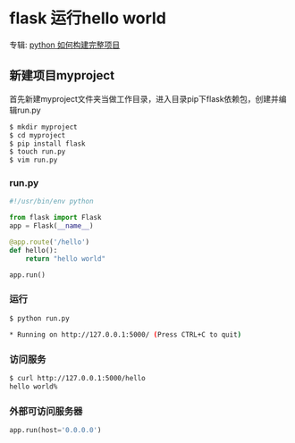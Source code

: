 # flask 运行hello world
专辑: [python 如何构建完整项目](/python/2017/08/15/album-build-project)
## 新建项目myproject
首先新建myproject文件夹当做工作目录，进入目录pip下flask依赖包，创建并编辑run.py
```bash
$ mkdir myproject
$ cd myproject
$ pip install flask
$ touch run.py
$ vim run.py

```
### run.py 
```python
#!/usr/bin/env python

from flask import Flask
app = Flask(__name__)

@app.route('/hello')
def hello():
    return "hello world"

app.run() 
```
### 运行
```bash
$ python run.py

* Running on http://127.0.0.1:5000/ (Press CTRL+C to quit)
```

### 访问服务
```bash
$ curl http://127.0.0.1:5000/hello
hello world%
```

### 外部可访问服务器
```python
app.run(host='0.0.0.0')
```

